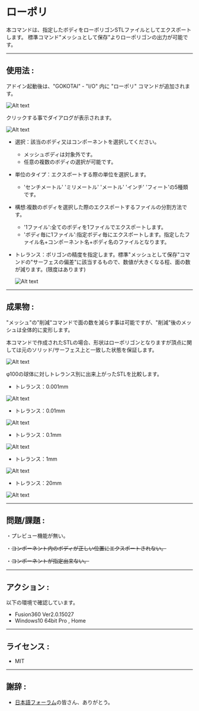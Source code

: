 # **ローポリ**

本コマンドは、指定したボディをローポリゴンSTLファイルとしてエクスポートします。
標準コマンド"メッシュとして保存"よりローポリゴンの出力が可能です。

---

## **使用法** :

アドイン起動後は、"GOKOTAI" - "I/O" 内に "ローポリ" コマンドが追加されます。

![Alt text](./resources_readme/menu.png)

クリックする事でダイアログが表示されます。

![Alt text](./resources_readme/dialog.png)

- 選択：該当のボディ又はコンポーネントを選択してください。
  - メッシュボディは対象外です。
  - 任意の複数のボディの選択が可能です。
- 単位のタイプ：エクスポートする際の単位を選択します。
  - 'センチメートル' 'ミリメートル' 'メートル' 'インチ' 'フィート'の5種類です。
- 構想:複数のボディを選択した際のエクスポートするファイルの分割方法です。
  - '1ファイル':全てのボディを1ファイルでエクスポートします。
  - 'ボディ毎に1ファイル':指定ボディ毎にエクスポートします。指定したファイル名+コンポーネント名+ボディ名のファイルとなります。
- トレランス：ポリゴンの精度を指定します。標準"メッシュとして保存"コマンドの"サーフェスの偏差"に該当するもので、数値が大きくなる程、面の数が減ります。(限度はあります)

  ![Alt text](./resources_readme/tolerance.png)

---

## **成果物** :

"メッシュ"の"削減"コマンドで面の数を減らす事は可能ですが、"削減"後のメッシュは全体的に変形します。

本コマンドで作成されたSTLの場合、形状はローポリゴンとなりますが頂点に関しては元のソリッド/サーフェス上と一致した状態を保証します。

![Alt text](./resources_readme/res_vertex.png)

φ100の球体に対しトレランス別に出来上がったSTLを比較します。

- トレランス：0.001mm

![Alt text](./resources_readme/res_0001.png)

- トレランス：0.01mm

![Alt text](./resources_readme/res_001.png)

- トレランス：0.1mm

![Alt text](./resources_readme/res_01.png)

- トレランス：1mm

![Alt text](./resources_readme/res_1.png)

- トレランス：20mm

![Alt text](./resources_readme/res_20.png)

---

## **問題/課題** :

・プレビュー機能が無い。

・~~コンポーネント内のボディが正しい位置にエクスポートされない。~~

・~~コンポーネントが指定出来ない。~~

---

## **アクション** :

以下の環境で確認しています。

- Fusion360 Ver2.0.15027
- Windows10 64bit Pro , Home

---

## **ライセンス** :

- MIT

---

## 謝辞 :

- [日本語フォーラム](https://forums.autodesk.com/t5/fusion-360-ri-ben-yu/bd-p/707)の皆さん、ありがとう。

